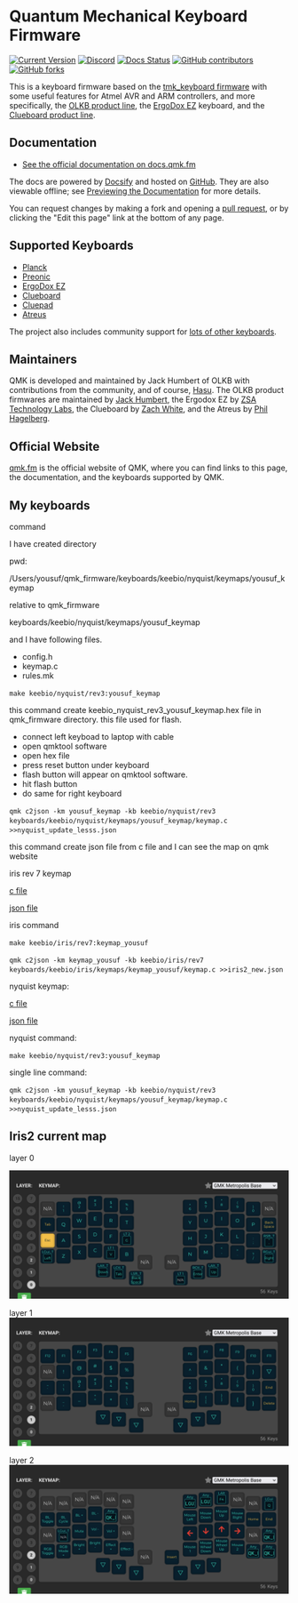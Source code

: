 # Quantum Mechanical Keyboard Firmware

[![Current Version](https://img.shields.io/github/tag/qmk/qmk_firmware.svg)](https://github.com/qmk/qmk_firmware/tags)
[![Discord](https://img.shields.io/discord/440868230475677696.svg)](https://discord.gg/Uq7gcHh)
[![Docs Status](https://img.shields.io/badge/docs-ready-orange.svg)](https://docs.qmk.fm)
[![GitHub contributors](https://img.shields.io/github/contributors/qmk/qmk_firmware.svg)](https://github.com/qmk/qmk_firmware/pulse/monthly)
[![GitHub forks](https://img.shields.io/github/forks/qmk/qmk_firmware.svg?style=social&label=Fork)](https://github.com/qmk/qmk_firmware/)

This is a keyboard firmware based on the [tmk\_keyboard firmware](https://github.com/tmk/tmk_keyboard) with some useful features for Atmel AVR and ARM controllers, and more specifically, the [OLKB product line](https://olkb.com), the [ErgoDox EZ](https://ergodox-ez.com) keyboard, and the [Clueboard product line](https://clueboard.co).

## Documentation

* [See the official documentation on docs.qmk.fm](https://docs.qmk.fm)

The docs are powered by [Docsify](https://docsify.js.org/) and hosted on [GitHub](/docs/). They are also viewable offline; see [Previewing the Documentation](https://docs.qmk.fm/#/contributing?id=previewing-the-documentation) for more details.

You can request changes by making a fork and opening a [pull request](https://github.com/qmk/qmk_firmware/pulls), or by clicking the "Edit this page" link at the bottom of any page.

## Supported Keyboards

* [Planck](/keyboards/planck/)
* [Preonic](/keyboards/preonic/)
* [ErgoDox EZ](/keyboards/ergodox_ez/)
* [Clueboard](/keyboards/clueboard/)
* [Cluepad](/keyboards/clueboard/17/)
* [Atreus](/keyboards/atreus/)

The project also includes community support for [lots of other keyboards](/keyboards/).

## Maintainers

QMK is developed and maintained by Jack Humbert of OLKB with contributions from the community, and of course, [Hasu](https://github.com/tmk). The OLKB product firmwares are maintained by [Jack Humbert](https://github.com/jackhumbert), the Ergodox EZ by [ZSA Technology Labs](https://github.com/zsa), the Clueboard by [Zach White](https://github.com/skullydazed), and the Atreus by [Phil Hagelberg](https://github.com/technomancy).

## Official Website

[qmk.fm](https://qmk.fm) is the official website of QMK, where you can find links to this page, the documentation, and the keyboards supported by QMK.


## My keyboards
 
 command   
 
 I have created directory
 
 pwd:
 
 /Users/yousuf/qmk_firmware/keyboards/keebio/nyquist/keymaps/yousuf_keymap
 
 relative to qmk_firmware
 
 keyboards/keebio/nyquist/keymaps/yousuf_keymap
 
 and I have following files.


- config.h
- keymap.c
- rules.mk



`make keebio/nyquist/rev3:yousuf_keymap`

this command create keebio_nyquist_rev3_yousuf_keymap.hex file in qmk_firmware directory.
this file used for flash.
- connect left keyboad to laptop with cable
- open qmktool software
- open hex file
- press reset button under keyboard
- flash button will appear on qmktool software.
- hit flash button
- do same for right keyboard

`qmk c2json -km yousuf_keymap -kb keebio/nyquist/rev3 keyboards/keebio/nyquist/keymaps/yousuf_keymap/keymap.c >>nyquist_update_lesss.json`

this command create json file from c file and I can see the map on qmk website


iris rev 7 keymap

[c file](https://github.com/Yousuf28/qmk_firmware/blob/iris2/keyboards/keebio/iris/keymaps/keymap_yousuf/keymap.c)

[json file](https://raw.githubusercontent.com/Yousuf28/qmk_firmware/iris2/iris2_ne1w.json)

iris command

`make keebio/iris/rev7:keymap_yousuf`

`qmk c2json -km keymap_yousuf -kb keebio/iris/rev7 keyboards/keebio/iris/keymaps/keymap_yousuf/keymap.c >>iris2_new.json`

nyquist keymap:

[c file](https://github.com/Yousuf28/qmk_firmware/blob/nyq2/keyboards/keebio/nyquist/keymaps/yousuf_keymap/keymap.c)

[json file](https://raw.githubusercontent.com/Yousuf28/qmk_firmware/nyq2/nyquist_update_lesss.json)

nyquist command:

`make keebio/nyquist/rev3:yousuf_keymap`


single line command:

`qmk c2json -km yousuf_keymap -kb keebio/nyquist/rev3 keyboards/keebio/nyquist/keymaps/yousuf_keymap/keymap.c >>nyquist_update_lesss.json`

## Iris2 current map  
layer 0  

![layer 0](iris2_screenshot/layer0.png)  

layer 1  
![layer 1](iris2_screenshot/layer1.png)  

layer 2  
![layer 2](iris2_screenshot/layer2.png)  
